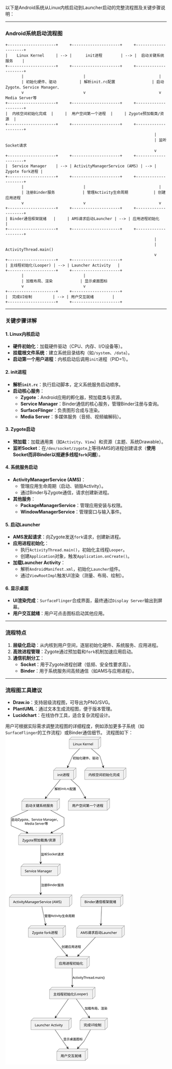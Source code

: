 以下是Android系统从Linux内核启动到Launcher启动的完整流程图及关键步骤说明：

---

### **Android系统启动流程图**

```plaintext
+---------------------+     +---------------------+     +---------------------+
|    Linux Kernel     | --> |      init进程        | --> |  启动关键系统服务    |
+---------------------+     +---------------------+     +---------------------+
       |                          |                                |
       | 初始化硬件、驱动          | 解析init.rc配置                | 启动Zygote、Service Manager、
       v                          v                                v Media Server等
+---------------------+     +---------------------+     +---------------------+
|  内核空间初始化完成  |     |  用户空间第一个进程  |     | Zygote预加载类/资源  |
+---------------------+     +---------------------+     +---------------------+
                                                                 |
                                                                 | 监听Socket请求
                                                                 v
+---------------------+     +---------------------+     +---------------------+
|  Service Manager    | --> | ActivityManagerService (AMS) | --> | Zygote fork进程 |
+---------------------+     +---------------------+     +---------------------+
       |                          |                                |
       | 注册Binder服务            | 管理Activity生命周期           | 创建应用进程
       v                          v                                v
+---------------------+     +---------------------+     +---------------------+
| Binder通信框架就绪   |     | AMS请求启动Launcher | --> | 应用进程初始化        |
+---------------------+     +---------------------+     +---------------------+
                                                                 |
                                                                 | ActivityThread.main()
                                                                 v
+---------------------+     +---------------------+
| 主线程初始化(Looper) | --> | Launcher Activity   |
+---------------------+     +---------------------+
       |                          |
       | 加载布局、渲染            | 显示桌面图标
       v                          v
+---------------------+     +---------------------+
|  完成UI绘制         | --> | 用户交互就绪        |
+---------------------+     +---------------------+
```

---

### **关键步骤详解**

#### **1. Linux内核启动**
- **硬件初始化**：加载硬件驱动（CPU、内存、I/O设备等）。
- **挂载根文件系统**：建立系统目录结构（如`/system`、`/data`）。
- **启动第一个用户进程**：内核启动后调用`init`进程（PID=1）。

#### **2. init进程**
- **解析`init.rc`**：执行启动脚本，定义系统服务启动顺序。
- **启动核心服务**：
  - **Zygote**：Android应用的孵化器，预加载类与资源。
  - **Service Manager**：Binder通信的核心服务，管理Binder注册与查询。
  - **SurfaceFlinger**：负责图形合成与渲染。
  - **Media Server**：多媒体服务（音频、视频编解码）。

#### **3. Zygote启动**
- **预加载**：加载通用类（如`Activity`、`View`）和资源（主题、系统Drawable）。
- **监听Socket**：在`/dev/socket/zygote`上等待AMS的进程创建请求（**使用Socket而非Binder以规避多线程`fork`问题**）。

#### **4. 系统服务启动**
- **ActivityManagerService (AMS)**：
  - 管理应用生命周期（启动、销毁Activity）。
  - 通过Binder与Zygote通信，请求创建新进程。
- **其他服务**：
  - **PackageManagerService**：管理应用安装与权限。
  - **WindowManagerService**：管理窗口与输入事件。

#### **5. 启动Launcher**
- **AMS发起请求**：向Zygote发送`fork`请求，创建新进程。
- **应用进程初始化**：
  - 执行`ActivityThread.main()`，初始化主线程`Looper`。
  - 创建`Application`对象，触发`Application.onCreate()`。
- **加载Launcher Activity**：
  - 解析`AndroidManifest.xml`，初始化`Launcher`组件。
  - 通过`ViewRootImpl`触发UI渲染（测量、布局、绘制）。

#### **6. 显示桌面**
- **UI渲染完成**：`SurfaceFlinger`合成界面，最终通过`Display Server`输出到屏幕。
- **用户交互就绪**：用户可点击图标启动其他应用。

---

### **流程特点**
1. **层级化启动**：从内核到用户空间，逐层初始化硬件、系统服务、应用进程。
2. **高效进程管理**：Zygote通过预加载和`fork`机制加速应用启动。
3. **通信机制分工**：
   - **Socket**：用于Zygote进程创建（低频、安全性要求高）。
   - **Binder**：用于系统服务间高频通信（如AMS与应用进程）。

---

### **流程图工具建议**
- **Draw.io**：支持层级流程图，可导出为PNG/SVG。
- **PlantUML**：通过文本生成流程图，便于版本管理。
- **Lucidchart**：在线协作工具，适合复杂流程设计。

用户可根据实际需求调整流程图的详细程度，例如添加更多子系统（如`SurfaceFlinger`的工作流程）或Binder通信细节。
流程图如下：
<img src="./启动流程.svg">